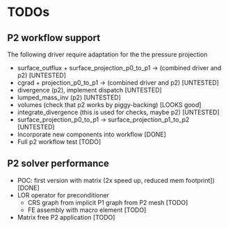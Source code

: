 # TODOs

## P2 workflow support

The following driver require adaptation for the the pressure projection

- surface_outflux + surface_projection_p0_to_p1 -> (combined driver and p2) [UNTESTED]
- cgrad + projection_p0_to_p1 -> (combined driver and p2) 					[UNTESTED]
- divergence (p2), implement dispatch 										[UNTESTED]
- lumped_mass_inv (p2)   													[UNTESTED]
- volumes (check that p2 works by piggy-backing) 							[LOOKS good]
- integrate_divergence (this is used for checks, maybe p2)  				[UNTESTED]
- surface_projection_p0_to_p1 -> surface_projection_p1_to_p2 				[UNTESTED]
- Incorporate new components into workflow 									[DONE]
- Full p2 workflow test 													[TODO]

## P2 solver performance

- POC: first version with matrix  (2x speed up, reduced mem footprint]) 	[DONE]
- LOR operator for preconditioner 
	- CRS graph from implicit P1 graph from P2 mesh 						[TODO]
	- FE assembly with macro element 										[TODO]
- Matrix free P2 application 												[TODO]

